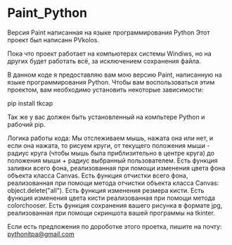 # Paint_Python
Версия Paint написанная на языке программирования Python
Этот проект был написанн PVkolos. 

Пока что проект работает на компьютерах системы Windiws, но на других будет работать всё, за исключением сохранения файла.

В данном коде я предоставляю вам мою версию Paint, написанную на языке программирования Python.
Чтобы вам воспользоваться этим проектом, вам необходимо установить некоторые зависимости:

pip install tkcap

Так же у вас должен быть установленный на компьтере Python и рабочий pip.

Логика работы кода:
Мы отслеживаем мышь, нажата она или нет, и если она нажата, то рисуем круги, от текущего положения мыши - радиус круга (чтобы мышь была приблизительно в центре круга) до положения мыши + радиус выбранный пользователем.
Есть функция заливки всего фона, реализованная при помощи изменения цвета фона объекта класса Canvas. 
Есть функция отчистки всего фона, реализованная при помощи метода отчистки объекта класса Canvas: object.delete("all"). 
Есть функция изменения резмера кисти.
Есть функция изменения цвета кисти реализованная при помощи метода colorchooser.
Есть функция сохранения вашего рисунка в формате jpg, реализованная при помощи скриншота вашей программы на tkinter.


Если есть предложения по дороботке этого проетка, пишите на почту: pythonitpa@gmail.com
